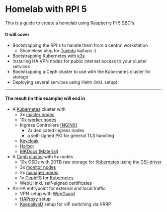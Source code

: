 # Homelab with RPI 5

This is a guide to create a homelab using Raspberry Pi 5 SBC's.

#### It will cover

- Bootstrapping the RPI's to handle them from a central workstation
    - Shameless plug for [Tuxedo](https://www.tuxedocomputers.com/de) laptops :)
- Bootstrapping Kubernetes with [k3s](https://k3s.io/)
- Installing HA VPN nodes for public internet access to your cluster services
- Bootstrapping a Ceph cluster to use with the Kubernetes cluster for storage
- Deploying several services using Helm (inkl. setup)

<hr>

#### The result (in this example) will end in

- A [Kubernetes](https://kubernetes.io/) cluster with
    - 3x [master nodes](https://kubernetes.io/docs/concepts/overview/components/#control-plane-components)
    - 10x [worker nodes](https://kubernetes.io/docs/concepts/overview/components/#node-components)
    - Ingress Controllers [(NGINX)](https://nginx.org/en/)
        - 2x dedicated ingress nodes
        - a self-signed PKI for general TLS handling
    - [Keycloak](https://www.keycloak.org/)
    - [Harbor](https://goharbor.io/)
    - [MKDocs (Material)](https://squidfunk.github.io/mkdocs-material/)
- A [Ceph cluster](https://docs.ceph.com/en/latest/rados/) with 5x nodes
    - 10x OSDs with 20TB raw storage for [Kubernetes](https://kubernetes.io/) using the [CSI-driver](https://github.com/ceph/ceph-csi)
    - 3x [monitor nodes](https://docs.ceph.com/en/latest/man/8/ceph-mon/)
    - 2x [manager nodes](https://docs.ceph.com/en/quincy/mgr/index.html)
    - 1x [CephFS](https://docs.ceph.com/en/quincy/cephfs/index.html) for [Kubernetes](https://kubernetes.io/)
    - WebUI inkl. self-signed certificates
- An HA entrypoint for external and local traffic
    - VPN setup with [WireGuard](https://www.wireguard.com/)
    - [HAProxy](https://www.haproxy.org/) setup
    - [KeepaliveD](https://keepalived.org/) setup for vIP switching via VRRP
